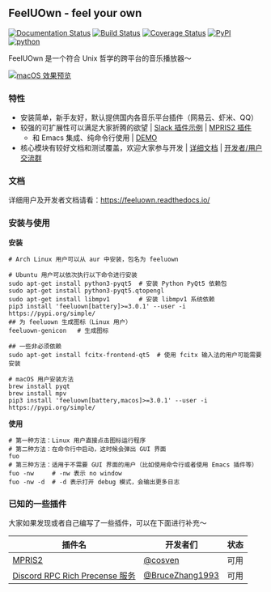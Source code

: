 ## FeelUOwn - feel your own

[![Documentation Status](https://readthedocs.org/projects/feeluown/badge/?version=latest)](http://feeluown.readthedocs.org)
[![Build Status](https://travis-ci.org/cosven/FeelUOwn.svg?branch=master)](https://travis-ci.org/cosven/FeelUOwn)
[![Coverage Status](https://coveralls.io/repos/github/cosven/FeelUOwn/badge.svg?branch=master&service=github)](https://coveralls.io/github/cosven/FeelUOwn?branch=master)
[![PyPI](https://img.shields.io/pypi/v/fuocore.svg)](https://pypi.python.org/pypi/feeluown)
[![python](https://img.shields.io/pypi/pyversions/fuocore.svg)](https://pypi.python.org/pypi/feeluown)

FeelUOwn 是一个符合 Unix 哲学的跨平台的音乐播放器～

[![macOS 效果预览](https://user-images.githubusercontent.com/4962134/52162110-ea439f80-2709-11e9-9558-47f015de839b.png)](https://www.bilibili.com/video/av46787694/)

### 特性

- 安装简单，新手友好，默认提供国内各音乐平台插件（网易云、虾米、QQ）
- 较强的可扩展性可以满足大家折腾的欲望 | [Slack 插件示例](https://gist.github.com/cosven/7a746fa61f94a4c83cb6bf654cea6bf8) | [MPRIS2 插件](https://github.com/cosven/feeluown-mpris2-plugin)
  - 和 Emacs 集成、纯命令行使用 | [DEMO](https://www.youtube.com/watch?v=-JFXo0J5D9E)
- 核心模块有较好文档和测试覆盖，欢迎大家参与开发 | [详细文档](http://feeluown.readthedocs.org) | [开发者/用户交流群](https://t.me/joinchat/H7k12hG5HYtsnOWpUDNMVw)

### 文档

详细用户及开发者文档请看：https://feeluown.readthedocs.io/

### 安装与使用

**安装**

```shell
# Arch Linux 用户可以从 aur 中安装，包名为 feeluown

# Ubuntu 用户可以依次执行以下命令进行安装
sudo apt-get install python3-pyqt5  # 安装 Python PyQt5 依赖包
sudo apt-get install python3-pyqt5.qtopengl
sudo apt-get install libmpv1        # 安装 libmpv1 系统依赖
pip3 install 'feeluown[battery]>=3.0.1' --user -i https://pypi.org/simple/
## 为 feeluown 生成图标（Linux 用户）
feeluown-genicon   # 生成图标

## 一些非必须依赖
sudo apt-get install fcitx-frontend-qt5  # 使用 fcitx 输入法的用户可能需要安装

# macOS 用户安装方法
brew install pyqt
brew install mpv
pip3 install 'feeluown[battery,macos]>=3.0.1' --user -i https://pypi.org/simple/
```

**使用**

```shell
# 第一种方法：Linux 用户直接点击图标运行程序
# 第二种方法：在命令行中启动，这时候会弹出 GUI 界面
fuo
# 第三种方法：适用于不需要 GUI 界面的用户（比如使用命令行或者使用 Emacs 插件等）
fuo -nw     # -nw 表示 no window
fuo -nw -d  # -d 表示打开 debug 模式，会输出更多日志
```

### 已知的一些插件

大家如果发现或者自己编写了一些插件，可以在下面进行补充～

| 插件名 | 开发者们  | 状态 |
| ------- | ------ | -------- |
| [MPRIS2](https://github.com/cosven/feeluown-mpris2-plugin) | [@cosven](https://github.com/cosven) | 可用 |
| [Discord RPC Rich Precense 服务](https://github.com/BruceZhang1993/feeluown-discordrpc-plugin) | [@BruceZhang1993](https://github.com/BruceZhang1993) | 可用 |
